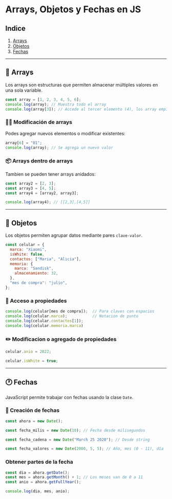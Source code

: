 # Arrays, Objetos y Fechas en JS

## Indice

1. [Arrays](#-arrays)
2. [Objetos](#-objetos)
3. [Fechas](#-fechas)

---

## 🔹 Arrays

Los arrays son estructuras que permiten almacenar múltiples valores en una sola variable.

```javascript
const array = [1, 2, 3, 4, 5, 6];
console.log(array); // Muestra todo el array
console.log(array[3]); // Accede al tercer elemento (4), los array empiezan desde el 0
```

### ✍🏻 Modificación de arrays

Podes agregar nuevos elementos o modificar existentes:

```javascript
array[6] = "01";
console.log(array); // Se agrega un nuevo valor
```

### 📦 Arrays dentro de arrays

Tambien se pueden tener arrays anidados:

```javascript
const array2 = [2, 3];
const array3 = [4, 5];
const array4 = [array2, array3];

console.log(array4); // [[2,3],[4,5]]
```

---

## 🔸 Objetos

Los objetos permiten agrupar datos mediante pares `clave-valor`.

```javascript
const celular = {
  marca: "Xiaomi",
  isWhite: false,
  contactos: ["Maria", "Alicia"],
  memoria: {
    marca: "Sandisk",
    almacenamiento: 32,
  },
  "mes de compra": "julio",
};
```

### 📌 Acceso a propiedades

```javascript
console.log(celular[mes de compra]);  // Para claves con espacios
console.log(celular.marca);           // Notacion de punto
console.log(celular.contactos[1]);
console.log(celular.memoria.marca)
```

### ✏️ Modificacion o agregado de propiedades

```javascript
celular.anio = 2022;

celular.isWhite = true;
```

---

## 🕐 Fechas

JavaScript permite trabajar con fechas usando la clase `Date`.

### 📅 Creación de fechas

```javascript
const ahora = new Date();
```

```javascript
const fecha_milis = new Date(10); // Fecha desde milisegundos
```

```javascript
const fecha_cadena = new Date("March 25 2020"); // Desde string
```

```javascript
const fecha_valores = new Date(2000, 5, 5); // Año, mes (0 - 11), día
```

### Obtener partes de la fecha

```javascript
const dia = ahora.getDate();
const mes = ahora.getMonth() + 1; // Los meses van de 0 a 11
const anio = ahora.getFullYear();

console.log(dia, mes, anio);
```
